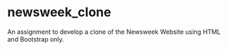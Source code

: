 # newsweek_clone
An assignment to develop a clone of the Newsweek Website using HTML and Bootstrap only.
